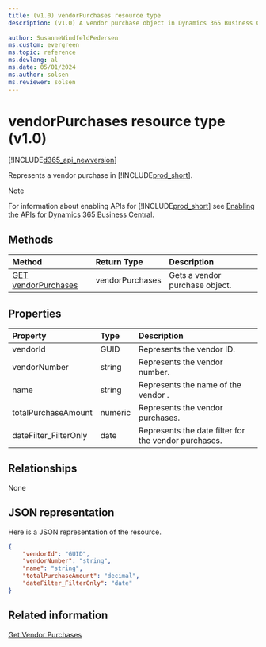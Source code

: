 ```yaml
---
title: (v1.0) vendorPurchases resource type
description: (v1.0) A vendor purchase object in Dynamics 365 Business Central.
 
author: SusanneWindfeldPedersen
ms.custom: evergreen
ms.topic: reference
ms.devlang: al
ms.date: 05/01/2024
ms.author: solsen
ms.reviewer: solsen
---
```


# vendorPurchases resource type (v1.0)

[!INCLUDE[d365_api_newversion](../../../includes/d365_api_newversion.md)]

Represents a vendor purchase in [!INCLUDE[prod_short](../../../includes/prod_short.md)].

> [!NOTE]  
> For information about enabling APIs for [!INCLUDE[prod_short](../../../includes/prod_short.md)] see [Enabling the APIs for Dynamics 365 Business Central](../enabling-apis-for-dynamics-nav.md).

## Methods

| Method       | Return Type  |Description|
|:---------------|:--------|:----------|
|[GET vendorPurchases](../api/dynamics_vendorpurchases_get.md)|vendorPurchases|Gets a vendor purchase object.|

## Properties

| Property     | Type   |Description|
|:---------------|:--------|:----------|
|vendorId|GUID|Represents the vendor ID.|
|vendorNumber|string|Represents the vendor number.|
|name|string|Represents the name of the vendor .|
|totalPurchaseAmount|numeric|Represents the vendor purchases.|
|dateFilter_FilterOnly|date|Represents the date filter for the vendor purchases.|


## Relationships
None

## JSON representation

Here is a JSON representation of the resource.


```json
{
    "vendorId": "GUID",
    "vendorNumber": "string",
    "name": "string",
    "totalPurchaseAmount": "decimal",
    "dateFilter_FilterOnly": "date"
}
```
## Related information

[Get Vendor Purchases](../api/dynamics_vendorpurchases_get.md)  